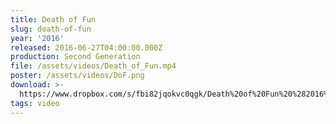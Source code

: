 ```yaml
---
title: Death of Fun
slug: death-of-fun
year: '2016'
released: 2016-06-27T04:00:00.000Z
production: Second Generation
file: /assets/videos/Death_of_Fun.mp4
poster: /assets/videos/DoF.png
download: >-
  https://www.dropbox.com/s/fbi82jqokvc0qgk/Death%20of%20Fun%20%282016%29.mpeg?dl=0
tags: video
---
```


